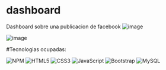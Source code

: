# dashboard
Dashboard sobre una publicacion de facebook
![image](https://github.com/dvicampos/dashboard/assets/107318970/84cd5486-b60f-4ec9-a84c-fc96a1a2b887)

![image](https://github.com/dvicampos/dashboard/assets/107318970/e8425da5-0a92-473e-9ae4-30a74d418f97)

#Tecnologias ocupadas: 

![NPM](https://img.shields.io/badge/NPM-%23000000.svg?style=for-the-badge&logo=npm&logoColor=white)
![HTML5](https://img.shields.io/badge/html5-%23E34F26.svg?style=for-the-badge&logo=html5&logoColor=white) 
![CSS3](https://img.shields.io/badge/css3-%231572B6.svg?style=for-the-badge&logo=css3&logoColor=white)
![JavaScript](https://img.shields.io/badge/javascript-%23323330.svg?style=for-the-badge&logo=javascript&logoColor=%23F7DF1E)
![Bootstrap](https://img.shields.io/badge/bootstrap-%23563D7C.svg?style=for-the-badge&logo=bootstrap&logoColor=white)
![MySQL](https://img.shields.io/badge/mysql-%2300f.svg?style=for-the-badge&logo=mysql&logoColor=white)
